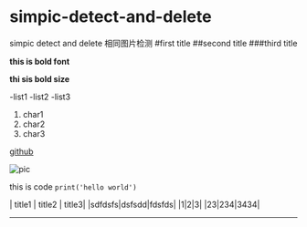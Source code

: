 # simpic-detect-and-delete
simpic detect and delete
相同图片检测
#first title
##second title
###third title


**this is bold font**


__thi sis bold size__




-list1
-list2
-list3





1. char1
2. char2
3. char3

[github](http://github.com)



![pic](http://github.com)





this is code `print('hello world') `


| title1 | title2 | title3|
|sdfdsfs|dsfsdd|fdsfds|
|1|2|3|
|23|234|3434|



---
